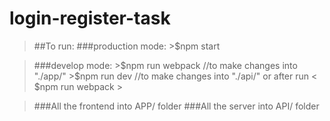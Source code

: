 # login-register-task

>##To run: 
 >###production mode: 
    >$npm start
    
 >###develop mode:
    >$npm run webpack   //to make changes into "./app/"
    >$npm run dev       //to make changes into "./api/" or after run < $npm run webpack >
    
>###All the frontend into APP/ folder
>###All the server into API/ folder  
